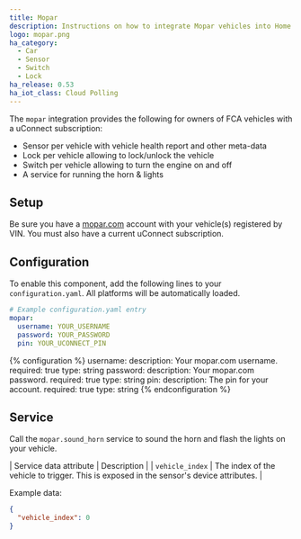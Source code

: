 ```yaml
---
title: Mopar
description: Instructions on how to integrate Mopar vehicles into Home Assistant.
logo: mopar.png
ha_category:
  - Car
  - Sensor
  - Switch
  - Lock
ha_release: 0.53
ha_iot_class: Cloud Polling
---
```


The `mopar` integration provides the following for owners of FCA vehicles with a uConnect subscription:

- Sensor per vehicle with vehicle health report and other meta-data
- Lock per vehicle allowing to lock/unlock the vehicle
- Switch per vehicle allowing to turn the engine on and off
- A service for running the horn & lights

## Setup

Be sure you have a [mopar.com](http://mopar.com) account with your vehicle(s) registered by VIN. You must also have a current uConnect subscription.

## Configuration

To enable this component, add the following lines to your `configuration.yaml`. All platforms will be automatically loaded.

```yaml
# Example configuration.yaml entry
mopar:
  username: YOUR_USERNAME
  password: YOUR_PASSWORD
  pin: YOUR_UCONNECT_PIN
```

{% configuration %}
username:
  description: Your mopar.com username.
  required: true
  type: string
password:
  description: Your mopar.com password.
  required: true
  type: string
pin:
  description: The pin for your account.
  required: true
  type: string
{% endconfiguration %}

## Service

Call the `mopar.sound_horn` service to sound the horn and flash the lights on your vehicle.

| Service data attribute | Description |
| `vehicle_index`        | The index of the vehicle to trigger. This is exposed in the sensor's device attributes. |

Example data:

```json
{
  "vehicle_index": 0
}
```
